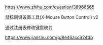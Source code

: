 https://www.zhihu.com/question/38966565

鼠标侧键设置工具(X-Mouse Button Control) v2



通过注册表修改键盘映射

https://www.jianshu.com/p/8e46acc624db